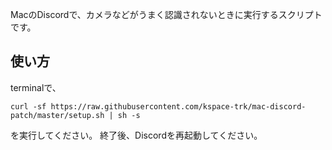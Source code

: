 MacのDiscordで、カメラなどがうまく認識されないときに実行するスクリプトです。
## 使い方
terminalで、
```
curl -sf https://raw.githubusercontent.com/kspace-trk/mac-discord-patch/master/setup.sh | sh -s
```
を実行してください。
終了後、Discordを再起動してください。
